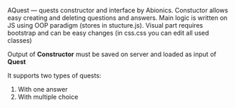 AQuest — quests constructor and interface by Abionics. Constuctor allows easy creating and deleting questions and answers. Main logic is written on JS using OOP paradigm (stores in stucture.js). Visual part requires bootstrap and can be easy changes (in css.css you can edit all used classes)

Output of <b>Constructor</b> must be saved on server and loaded as input of <b>Quest</b>

It supports two types of quests:
1) With one answer
2) With multiple choice
